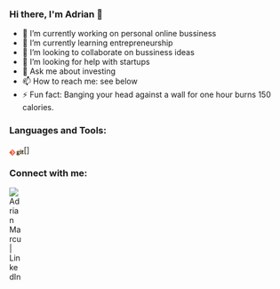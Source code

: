 ### Hi there, I'm Adrian 👋

<!--
**adrian-marcu/adrian-marcu** is a ✨ _special_ ✨ repository because its `README.md` (this file) appears on your GitHub profile.
-->


- 🔭 I’m currently working on personal online bussiness
- 🌱 I’m currently learning entrepreneurship
- 👯 I’m looking to collaborate on bussiness ideas
- 🤔 I’m looking for help with startups
- 💬 Ask me about investing
- 📫 How to reach me: see below 
- ⚡ Fun fact: Banging your head against a wall for one hour burns 150 calories.




### Languages and Tools:

[<img align="left" alt="Git" width="26px" src="https://raw.githubusercontent.com/github/explore/80688e429a7d4ef2fca1e82350fe8e3517d3494d/topics/git/git.png" />]

### Connect with me:

[<img align="left" alt="Adrian Marcu | LinkedIn" width="22px" src="https://cdn.jsdelivr.net/npm/simple-icons@v3/icons/linkedin.svg" />][linkedin]

<br />



[instagram]: https://instagram.com/adriann.mark
[linkedin]: https://www.linkedin.com/in/adrian-marcu-9582b7b7/
